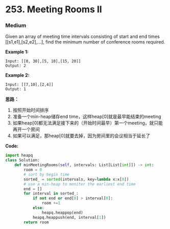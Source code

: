 # 253. Meeting Rooms II
### Medium

Given an array of meeting time intervals consisting of start and end times [[s1,e1],[s2,e2],...], find the minimum number of conference rooms required.

**Example 1:**

```
Input: [[0, 30],[5, 10],[15, 20]]
Output: 2
```

**Example 2:**

```
Input: [[7,10],[2,4]]
Output: 1
```

**思路：**

1. 按照开始时间排序
2. 准备一个min-heap储存end time，这样heap[0]就是最早能结束的meeting
3. 如果heap[0]都无法满足接下来的（开始时间最早）第一个meeting，就只能再开一个房间
4. 如果可以满足，那heap[0]就要去掉，因为房间里的会议相当于延长了

**Code:**
```python
import heapq
class Solution:
    def minMeetingRooms(self, intervals: List[List[int]]) -> int:
        room = 0
        # sort by begin time
        sorted_ = sorted(intervals, key=lambda x:x[0])
        # use a min-heap to moniter the earliest end time
        end = []
        for interval in sorted_:
            if not end or end[0] > interval[0]:
                room +=1
            else:
                heapq.heappop(end)
            heapq.heappush(end, interval[1])
        return room
```
